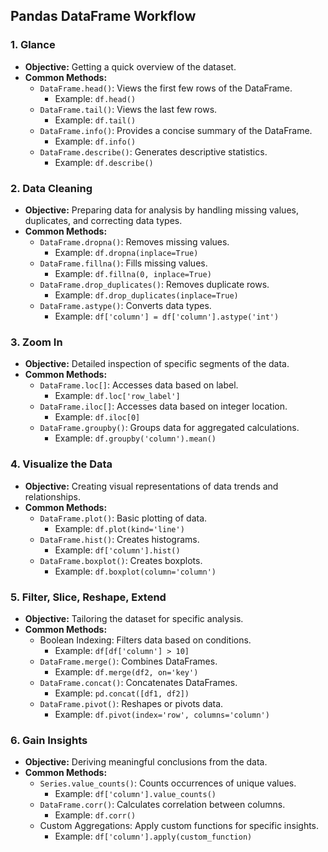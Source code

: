 ## Pandas DataFrame Workflow

### 1. Glance
- **Objective:** Getting a quick overview of the dataset.
- **Common Methods:**
  - `DataFrame.head()`: Views the first few rows of the DataFrame.
    - Example: `df.head()`
  - `DataFrame.tail()`: Views the last few rows.
    - Example: `df.tail()`
  - `DataFrame.info()`: Provides a concise summary of the DataFrame.
    - Example: `df.info()`
  - `DataFrame.describe()`: Generates descriptive statistics.
    - Example: `df.describe()`

### 2. Data Cleaning
- **Objective:** Preparing data for analysis by handling missing values, duplicates, and correcting data types.
- **Common Methods:**
  - `DataFrame.dropna()`: Removes missing values.
    - Example: `df.dropna(inplace=True)`
  - `DataFrame.fillna()`: Fills missing values.
    - Example: `df.fillna(0, inplace=True)`
  - `DataFrame.drop_duplicates()`: Removes duplicate rows.
    - Example: `df.drop_duplicates(inplace=True)`
  - `DataFrame.astype()`: Converts data types.
    - Example: `df['column'] = df['column'].astype('int')`

### 3. Zoom In
- **Objective:** Detailed inspection of specific segments of the data.
- **Common Methods:**
  - `DataFrame.loc[]`: Accesses data based on label.
    - Example: `df.loc['row_label']`
  - `DataFrame.iloc[]`: Accesses data based on integer location.
    - Example: `df.iloc[0]`
  - `DataFrame.groupby()`: Groups data for aggregated calculations.
    - Example: `df.groupby('column').mean()`

### 4. Visualize the Data
- **Objective:** Creating visual representations of data trends and relationships.
- **Common Methods:**
  - `DataFrame.plot()`: Basic plotting of data.
    - Example: `df.plot(kind='line')`
  - `DataFrame.hist()`: Creates histograms.
    - Example: `df['column'].hist()`
  - `DataFrame.boxplot()`: Creates boxplots.
    - Example: `df.boxplot(column='column')`

### 5. Filter, Slice, Reshape, Extend
- **Objective:** Tailoring the dataset for specific analysis.
- **Common Methods:**
  - Boolean Indexing: Filters data based on conditions.
    - Example: `df[df['column'] > 10]`
  - `DataFrame.merge()`: Combines DataFrames.
    - Example: `df.merge(df2, on='key')`
  - `DataFrame.concat()`: Concatenates DataFrames.
    - Example: `pd.concat([df1, df2])`
  - `DataFrame.pivot()`: Reshapes or pivots data.
    - Example: `df.pivot(index='row', columns='column')`

### 6. Gain Insights
- **Objective:** Deriving meaningful conclusions from the data.
- **Common Methods:**
  - `Series.value_counts()`: Counts occurrences of unique values.
    - Example: `df['column'].value_counts()`
  - `DataFrame.corr()`: Calculates correlation between columns.
    - Example: `df.corr()`
  - Custom Aggregations: Apply custom functions for specific insights.
    - Example: `df['column'].apply(custom_function)`

